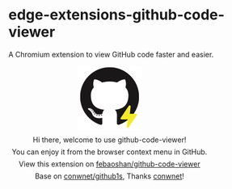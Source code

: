 # edge-extensions-github-code-viewer
A Chromium extension to view GitHub code faster and easier.

<html lang="en">
<body>
    <div class="github-code-viewer" style="height: 300px;width: 400px;text-align: center;font-size: 14px;line-height: 24px;">
        <img src="./icons/logo128x128.png" alt="Display the logo image" />
        <br />
        Hi there, welcome to use github-code-viewer!
        <br />
        You can enjoy it from the browser context menu in GitHub.
        <br />
        View this extension on <a target="_blank" href="https://github.com/febaoshan/edge-extensions-github-code-viewer">febaoshan/github-code-viewer</a>
        <br />
        Base on <a target="_blank" href="https://github.com/conwnet/github1s">conwnet/github1s</a>, Thanks <a target="_blank" href="https://github.com/conwnet">conwnet</a>!
    </div>
</body>
</html>